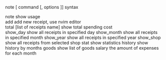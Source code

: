 
note [ command [, options ]]          syntax  
                       
note                                  show usage  
add                                   add new receipt, use nvim editor  
total [list of receipts name]         show total spending cost  
show_day                              show all receipts in specified day
show_month                            show all receipts in specified month
show_year                             show all receipts in specified year
show_shop                             show all receipts from selected shop
stat                                  show statistics
history                               show history by months
goods                                 show list of goods
salary                                the amount of expenses for each month
